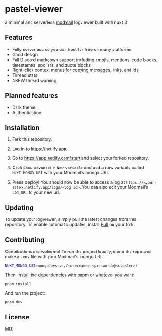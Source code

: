 # pastel-viewer

a minimal and serverless [modmail](https://github.com/modmail-dev/modmail) logviewer built with nuxt 3

## Features

- Fully serverless so you can host for free on many platforms
- Good design
- Full Discord markdown support including emojis, mentions, code blocks, timestamps, spoilers, and quote blocks
- Right-click context menus for copying messages, links, and ids
- Thread stats
- NSFW thread warning

## Planned features

- Dark theme
- Authentication

## Installation

1. Fork this repository.

2. Log in to <https://netlify.app>.

3. Go to <https://app.netlify.com/start> and select your forked repository.

4. Click `Show advanced` > `New variable` and add a new variable called `NUXT_MONGO_URI` with your Modmail's mongo URI.

5. Press deploy! You should now be able to access a log at `https://<your-site>.netlify.app/logs/<log id>`. You can also edit your Modmail's `LOG_URL` to your new url.

## Updating

To update your logviewer, simply pull the latest changes from this repository. To enable automatic updates, install [Pull](https://github.com/apps/pull) on your fork.

## Contributing

Contributions are welcome! To run the project locally, clone the repo and make a `.env` file with your Modmail's mongo URI:

```bash
NUXT_MONGO_URI=mongodb+srv://<username>:<password>@<cluster>/
```

Then, install the dependencies with pnpm or whatever you want:

```bash
pnpm install
```

And run the project:

```bash
pnpm dev
```

## License

[MIT](https://github.com/RealCyGuy/pastel-viewer/blob/master/LICENSE)
